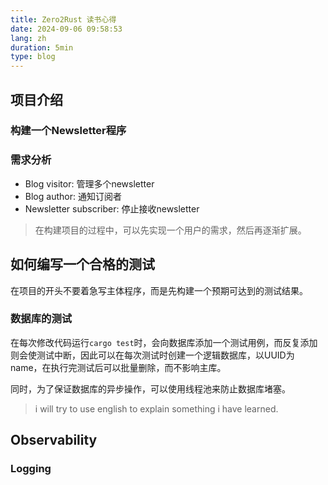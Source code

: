 ```yaml
---
title: Zero2Rust 读书心得
date: 2024-09-06 09:58:53
lang: zh
duration: 5min
type: blog
---
```


## 项目介绍

### 构建一个Newsletter程序

### 需求分析

- Blog visitor: 管理多个newsletter
- Blog author: 通知订阅者
- Newsletter subscriber: 停止接收newsletter

> 在构建项目的过程中，可以先实现一个用户的需求，然后再逐渐扩展。

## 如何编写一个合格的测试

在项目的开头不要着急写主体程序，而是先构建一个预期可达到的测试结果。

### 数据库的测试

在每次修改代码运行`cargo test`时，会向数据库添加一个测试用例，而反复添加则会使测试中断，因此可以在每次测试时创建一个逻辑数据库，以UUID为name，在执行完测试后可以批量删除，而不影响主库。

同时，为了保证数据库的异步操作，可以使用线程池来防止数据库堵塞。

> i will try to use english to explain something i have learned.

## Observability

### Logging

